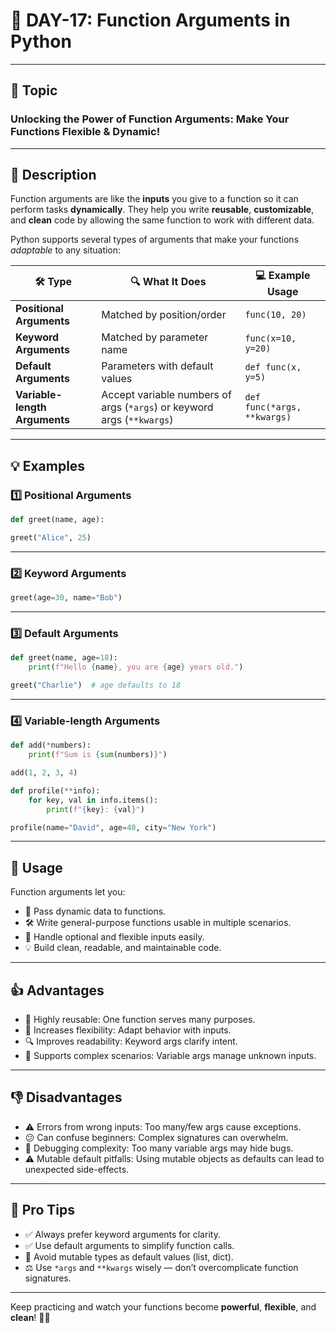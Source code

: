 # 🚀 DAY-17: Function Arguments in Python

---

## 🎯 Topic  
### Unlocking the Power of Function Arguments: Make Your Functions Flexible & Dynamic!

---

## 📖 Description

Function arguments are like the **inputs** you give to a function so it can perform tasks **dynamically**. They help you write **reusable**, **customizable**, and **clean** code by allowing the same function to work with different data.

Python supports several types of arguments that make your functions *adaptable* to any situation:

| 🛠️ **Type**                   | 🔍 **What It Does**                         | 💻 **Example Usage**                  |
|------------------------------|---------------------------------------------|------------------------------------|
| **Positional Arguments**      | Matched by position/order                    | `func(10, 20)`                     |
| **Keyword Arguments**         | Matched by parameter name                     | `func(x=10, y=20)`                 |
| **Default Arguments**         | Parameters with default values                | `def func(x, y=5)`                 |
| **Variable-length Arguments** | Accept variable numbers of args (`*args`) or keyword args (`**kwargs`) | `def func(*args, **kwargs)`        |

---

## 💡 Examples

### 1️⃣ Positional Arguments

```python
def greet(name, age):

greet("Alice", 25)
```

---

### 2️⃣ Keyword Arguments

```python
greet(age=30, name="Bob")
```

---

### 3️⃣ Default Arguments

```python
def greet(name, age=18):
    print(f"Hello {name}, you are {age} years old.")

greet("Charlie")  # age defaults to 18
```

---

### 4️⃣ Variable-length Arguments

```python
def add(*numbers):
    print(f"Sum is {sum(numbers)}")

add(1, 2, 3, 4)

def profile(**info):
    for key, val in info.items():
        print(f"{key}: {val}")

profile(name="David", age=40, city="New York")
```

---

## 🔧 Usage

Function arguments let you:

- 🚀 Pass dynamic data to functions.
- 🛠️ Write general-purpose functions usable in multiple scenarios.
- 🎯 Handle optional and flexible inputs easily.
- 💡 Build clean, readable, and maintainable code.

---

## 👍 Advantages

- 🔄 Highly reusable: One function serves many purposes.
- 🔄 Increases flexibility: Adapt behavior with inputs.
- 🔍 Improves readability: Keyword args clarify intent.
- 🔗 Supports complex scenarios: Variable args manage unknown inputs.

---

## 👎 Disadvantages

- ⚠️ Errors from wrong inputs: Too many/few args cause exceptions.
- 😕 Can confuse beginners: Complex signatures can overwhelm.
- 🐞 Debugging complexity: Too many variable args may hide bugs.
- ⚠️ Mutable default pitfalls: Using mutable objects as defaults can lead to unexpected side-effects.

---

## 🌟 Pro Tips

- ✅ Always prefer keyword arguments for clarity.
- ✅ Use default arguments to simplify function calls.
- 🚫 Avoid mutable types as default values (list, dict).
- ⚖️ Use `*args` and `**kwargs` wisely — don’t overcomplicate function signatures.

---

Keep practicing and watch your functions become **powerful**, **flexible**, and **clean**! 💪🐍
